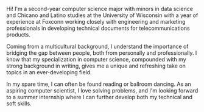 Hi! I'm a second-year computer science major with minors in data science and Chicano and Latino studies at the University of Wisconsin with a year of experience at Foxconn working closely with engineering and marketing professionals in developing technical documents for telecommunications products.

Coming from a multicultural background, I understand the importance of bridging the gap between people, both from personally and professionally. I know that my specialization in computer science, compounded with my strong background in writing, gives me a unique and refreshing take on topics in an ever-developing field.

In my spare time, I can often be found reading or ballroom dancing. As an aspiring computer scientist, I love solving problems, and I'm looking forward to a summer internship where I can further develop both my technical and soft skills.
